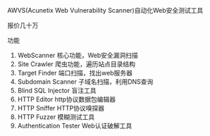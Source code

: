 AWVS(Acunetix Web Vulnerability Scanner)自动化Web安全测试工具

报价几十万

功能
1. WebScanner 
    核心功能，Web安全漏洞扫描
1. Site Crawler
    爬虫功能，遍历站点目录结构
1. Target Finder
    端口扫描，找出web服务器
1. Subdomain Scanner
    子域名扫描，利用DNS查询
1. Blind SQL Injector
    盲注工具
1. HTTP Editor
    http协议数据包编辑器
1. HTTP Sniffer
    HTTP协议嗅探器
1. HTTP Fuzzer
    模糊测试工具
1. Authentication Tester
    Web认证破解工具




















